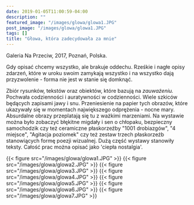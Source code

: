 ```yaml
---
date: 2019-01-05T11:00:59-04:00
description: ""
featured_image: "/images/glowa/glowa1.JPG"
post_image: "/images/glowa/glowa1.JPG"
tags: []
title: "Głowa, która zadecydowała za mnie"
---
```

Galeria Na Przeciw, 2017, Poznań, Polska.

 Gdy opisać chcemy wszystko, ale brakuje oddechu. Rześkie i nagłe opisy zdarzeń, które w uroku swoim zamykają wszystko i na wszystko dają przyzwolenie - forma nie jest w stanie się domknąć.  

 Zbiór rysunków, tekstów oraz obiektów, które bazują na *zauważeniu.* Pochwała codzienności i auratywności w codzienności. Wiele szkiców będących zapisami jawy i snu. Przeniesienie na papier tych obrazów, które ukazywały się w momentach największego odprężenia - nocne mary. Absurdalne obrazy przeplatają się tu z ważkimi marzeniami. Na wystawie można było zobaczyć błękitne migdały i sen o chłopaku, bezpieczny samochodzik czy też ceramiczne płaskorzeźby "1001 drobiazgów", "4 miejsce", "Agitacja poziomek" czy też zestaw trzech płaskorzeźb stanowiących formę poezji wizualnej. Dużą część wystawy stanowiły teksty. Całość prac można opisać jako 'ciepła nostalgia'.  
 
{{< figure src="/images/glowa/glowa1.JPG" >}}
{{< figure src="/images/glowa/glowa2.JPG" >}}
{{< figure src="/images/glowa/glowa3.JPG" >}}
{{< figure src="/images/glowa/glowa4.JPG" >}}
{{< figure src="/images/glowa/glowa5.JPG" >}}
{{< figure src="/images/glowa/glowa6.JPG" >}}
{{< figure src="/images/glowa/glowa7.JPG" >}}